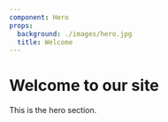 ```yaml
---
component: Hero
props:
  background: ./images/hero.jpg
  title: Welcome
---
```


# Welcome to our site

This is the hero section.
